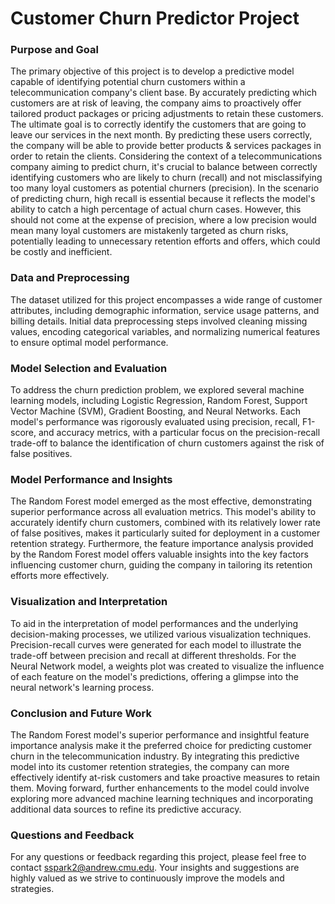 # Customer Churn Predictor Project
### Purpose and Goal
The primary objective of this project is to develop a predictive model capable of identifying potential churn customers within a telecommunication company's client base. By accurately predicting which customers are at risk of leaving, the company aims to proactively offer tailored product packages or pricing adjustments to retain these customers. The ultimate goal is to correctly identify the customers that are going to leave our services in the next month. By predicting these users correctly, the company will be able to provide better products & services packages in order to retain the clients. Considering the context of a telecommunications company aiming to predict churn, it's crucial to balance between correctly identifying customers who are likely to churn (recall) and not misclassifying too many loyal customers as potential churners (precision). In the scenario of predicting churn, high recall is essential because it reflects the model's ability to catch a high percentage of actual churn cases. However, this should not come at the expense of precision, where a low precision would mean many loyal customers are mistakenly targeted as churn risks, potentially leading to unnecessary retention efforts and offers, which could be costly and inefficient. 

### Data and Preprocessing
The dataset utilized for this project encompasses a wide range of customer attributes, including demographic information, service usage patterns, and billing details. Initial data preprocessing steps involved cleaning missing values, encoding categorical variables, and normalizing numerical features to ensure optimal model performance.

### Model Selection and Evaluation
To address the churn prediction problem, we explored several machine learning models, including Logistic Regression, Random Forest, Support Vector Machine (SVM), Gradient Boosting, and Neural Networks. Each model's performance was rigorously evaluated using precision, recall, F1-score, and accuracy metrics, with a particular focus on the precision-recall trade-off to balance the identification of churn customers against the risk of false positives.

### Model Performance and Insights
The Random Forest model emerged as the most effective, demonstrating superior performance across all evaluation metrics. This model's ability to accurately identify churn customers, combined with its relatively lower rate of false positives, makes it particularly suited for deployment in a customer retention strategy. Furthermore, the feature importance analysis provided by the Random Forest model offers valuable insights into the key factors influencing customer churn, guiding the company in tailoring its retention efforts more effectively.

### Visualization and Interpretation
To aid in the interpretation of model performances and the underlying decision-making processes, we utilized various visualization techniques. Precision-recall curves were generated for each model to illustrate the trade-off between precision and recall at different thresholds. For the Neural Network model, a weights plot was created to visualize the influence of each feature on the model's predictions, offering a glimpse into the neural network's learning process.

### Conclusion and Future Work
The Random Forest model's superior performance and insightful feature importance analysis make it the preferred choice for predicting customer churn in the telecommunication industry. By integrating this predictive model into its customer retention strategies, the company can more effectively identify at-risk customers and take proactive measures to retain them. Moving forward, further enhancements to the model could involve exploring more advanced machine learning techniques and incorporating additional data sources to refine its predictive accuracy.

### Questions and Feedback
For any questions or feedback regarding this project, please feel free to contact sspark2@andrew.cmu.edu. Your insights and suggestions are highly valued as we strive to continuously improve the models and strategies.
